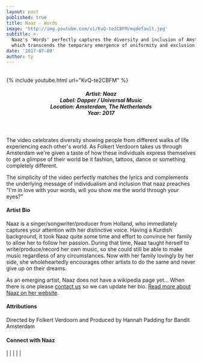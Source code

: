 ```yaml
---
layout: post
published: true
title: Naaz - Words
image: 'http://img.youtube.com/vi/KvQ-te2CBFM/mqdefault.jpg'
subtitle: >-
  Naaz's 'Words' perfectly captures the diversity and inclusion of Amsterdam
  which transcends the temporary emergence of uniformity and exclusion
date: '2017-07-09'
author: ty
---
```

<br>
{% include youtube.html url="KvQ-te2CBFM" %} 
<br>
<h5 style="text-align: center;">
Artist: Naaz <br>
Label: Dapper / Universal Music <br>
Location: Amsterdam, The Netherlands <br>
Year: 2017
</h5>
<br>

The video celebrates diversity showing people from different walks of life experiencing each other's world. As Folkert Verdoorn takes us through Amsterdam we're given a taste of how these individuals express themselves to get a glimpse of their world be it fashion, tattoos, dance or something completely different. 

The simplicity of the video perfectly matches the lyrics and complements the underlying message of individualism and inclusion that naaz preaches "I'm in love with your words, will you show me the world through your eyes?"


#### Artist Bio

Naaz is a singer/songwriter/producer from Holland, who immediately captures your attention with her distinctive voice. Having a Kurdish background, it took Naaz quite some time and effort to convince her family to allow her to follow her passion. During that time, Naaz taught herself to write/produce/record her own music, so she could still be able to make music regardless of any circumstances. Now with her family lovingly by her side, she wholeheartedly encourages other artists to do the same and never give up on their dreams.


As an emerging artist, Naaz does not have a wikipedia page yet... When there is one please [contact us](http://www.rwz.io/contact) so we can update her bio. <a href="https://www.bitsofnaaz.com" target="_blank">Read more about Naaz on her website</a>.

#### Attributions

Directed by Folkert Verdoorn and Produced by Hannah Padding for Bandit Amsterdam

#### Connect with Naaz

<a class="fa fa-globe" href="https://www.bitsofnaaz.com" target="_blank"></a> | 
<a class="fa fa-facebook" href="https://www.facebook.com/bitsofnaaz" target="_blank"></a> | 
<a class="fa fa-twitter" href="https://twitter.com/bitsofnaaz" target="_blank"></a> | 
<a class="fa fa-youtube" href="https://www.youtube.com/channel/UCuZRCkslqghunSa-nQrWATA" target="_blank"></a> | 
<a class="fa fa-instagram" href="https://www.instagram.com/bitsofnaaz" target="_blank"></a> | 
<a class="fa fa-soundcloud" href="https://soundcloud.com/bitsofnaaz" target="_blank"></a> 

<br>
